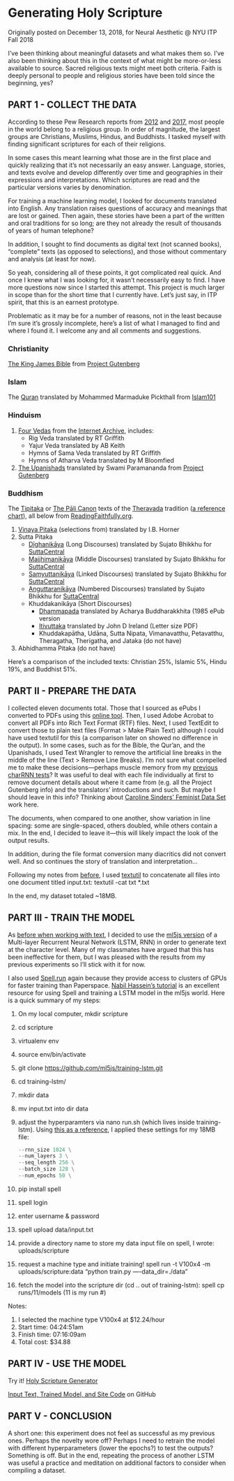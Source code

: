 # Generating Holy Scripture

Originally posted on December 13, 2018, for Neural Aesthetic @ NYU ITP Fall 2018

I’ve been thinking about meaningful datasets and what makes them so. I’ve also been thinking about this in the context of what might be more-or-less available to source. Sacred religious texts might meet both criteria. Faith is deeply personal to people and religious stories have been told since the beginning, yes?

## PART 1 - COLLECT THE DATA

According to these Pew Research reports from [2012](http://www.pewforum.org/2012/12/18/global-religious-landscape-exec/) and [2017](http://www.pewresearch.org/fact-tank/2017/04/05/christians-remain-worlds-largest-religious-group-but-they-are-declining-in-europe/), most people in the world belong to a religious group. In order of magnitude, the largest groups are Christians, Muslims, Hindus, and Buddhists. I tasked myself with finding significant scriptures for each of their religions.

In some cases this meant learning what those are in the first place and quickly realizing that it’s not necessarily an easy answer. Language, stories, and texts evolve and develop differently over time and geographies in their expressions and interpretations. Which scriptures are read and the particular versions varies by denomination.

For training a machine learning model, I looked for documents translated into English. Any translation raises questions of accuracy and meanings that are lost or gained. Then again, these stories have been a part of the written and oral traditions for so long; are they not already the result of thousands of years of human telephone?

In addition, I sought to find documents as digital text (not scanned books), “complete” texts (as opposed to selections), and those without commentary and analysis (at least for now).

So yeah, considering all of these points, it got complicated real quick. And once I knew what I was looking for, it wasn’t necessarily easy to find. I have more questions now since I started this attempt. This project is much larger in scope than for the short time that I currently have. Let’s just say, in ITP spirit, that this is an earnest prototype.

Problematic as it may be for a number of reasons, not in the least because I’m sure it’s grossly incomplete, here’s a list of what I managed to find and where I found it. I welcome any and all comments and suggestions.

### Christianity

[The King James Bible](http://www.gutenberg.org/cache/epub/10/pg10.txt) from [Project Gutenberg](http://www.gutenberg.org/wiki/Main_Page)

### Islam

The [Quran](http://www.islam101.com/quran/quranPickthal/trans-pickthal.text) translated by Mohammed Marmaduke Pickthall from [Islam101](http://www.islam101.com/quran/QTP/index.htm)

### Hinduism

1. [Four Vedas](https://archive.org/details/FourVedasEnglishTranslation/page/n1) from the [Internet Archive](https://archive.org/), includes:
   - Rig Veda translated by RT Griffith
   - Yajur Veda translated by AB Keith
   - Hymns of Sama Veda translated by RT Griffith
   - Hymns of Atharva Veda translated by M Bloomfied
2. [The Upanishads](http://www.gutenberg.org/cache/epub/3283/pg3283.txt) translated by Swami Paramananda from [Project Gutenberg](http://www.gutenberg.org/wiki/Main_Page)

### Buddhism

The [Tipitaka](https://en.wikipedia.org/wiki/Tripi%E1%B9%ADaka) or [The Pāli Canon](https://en.wikipedia.org/wiki/P%C4%81li_Canon) texts of the [Theravada](https://en.wikipedia.org/wiki/Theravada) tradition ([a reference chart](https://www.buddhismtoday.com/english/texts/index.html#map)), all below from [ReadingFaithfully.org](https://readingfaithfully.org/).

1. [Vinaya Pitaka](https://readingfaithfully.org/buddhist-stories-from-the-khandhakas-selections-from-the-book-of-the-discipline-epub-kindle/) (selections from) translated by I.B. Horner
2. Sutta Pitaka
   - [Dīghanikāya](https://readingfaithfully.org/digha-nikaya-translated-by-bhikkhu-sujato-free-epub-kindle-pdf/) (Long Discourses) translated by Sujato Bhikkhu for [SuttaCentral](https://suttacentral.net/home)
   - [Majjhimanikāya](https://readingfaithfully.org/majjhima-nikaya-translated-by-bhikkhu-sujato-free-epub-kindle-pdf/) (Middle Discourses) translated by Sujato Bhikkhu for [SuttaCentral](https://suttacentral.net/home)
   - [Samyuttanikāya](https://readingfaithfully.org/samyutta-nikaya-translated-bhikkhu-sujato-free-epub-kindle-pdf/) (Linked Discourses) translated by Sujato Bhikkhu for [SuttaCentral](https://suttacentral.net/home)
   - [Anguttaranikāya](https://readingfaithfully.org/anguttara-nikaya-translated-by-bhikkhu-sujato-free-epub-kindle-pdf/) (Numbered Discourses) translated by Sujato Bhikkhu for [SuttaCentral](https://suttacentral.net/home)
   - Khuddakanikāya (Short Discourses)
     - [Dhammapada](https://readingfaithfully.org/dhammapada-translated-by-acharya-buddharakkhita-kindle-epub-pdf-mp3/) translated by Acharya Buddharakkhita (1985 ePub version
     - [Itivuttaka](http://readingfaithfully.org/itivuttaka-the-buddhas-sayings-translated-by-john-d-ireland-epub-kindle-pdf/) translated by John D Ireland (Letter size PDF)
     - Khuddakapātha, Udāna, Sutta Nipata, Vimanavatthu, Petavatthu, Theragatha, Therigatha, and Jataka (do not have)
3. Abhidhamma Pitaka (do not have)

Here’s a comparison of the included texts: Christian 25%, Islamic 5%, Hindu 19%, and Buddhist 51%.

## PART II - PREPARE THE DATA

I collected eleven documents total. Those that I sourced as ePubs I converted to PDFs using this [online tool](https://ebook2pdf.com/). Then, I used Adobe Acrobat to convert all PDFs into Rich Text Format (RTF) files. Next, I used TextEdit to convert those to plain text files (Format > Make Plain Text) although I could have used textutil for this (a comparison later on showed no difference in the output). In some cases, such as for the Bible, the Qur’an, and the Upanishads, I used Text Wrangler to remove the artificial line breaks in the middle of the line (Text > Remove Line Breaks). I’m not sure what compelled me to make these decisions—perhaps muscle memory from my [previous charRNN tests](https://github.com/ellennickles/personalized-privacy-policy/blob/master/process.md)? It was useful to deal with each file individually at first to remove document details about where it came from (e.g. all the Project Gutenberg info) and the translators’ introductions and such. But maybe I should leave in this info? Thinking about [Caroline Sinders’ Feminist Data Set](https://carolinesinders.com/feminist-data-set/) work here.

The documents, when compared to one another, show variation in line spacing: some are single-spaced, others doubled, while others contain a mix. In the end, I decided to leave it—this will likely impact the look of the output results.

In addition, during the file format conversion many diacritics did not convert well. And so continues the story of translation and interpretation…

Following my notes from [before](https://github.com/ellennickles/personalized-privacy-policy/blob/master/process.md), I used [textutil](https://ss64.com/osx/textutil.html) to concatenate all files into one document titled input.txt: textutil -cat txt \*.txt

In the end, my dataset totaled ~18MB.

## PART III - TRAIN THE MODEL

As [before when working with text](https://github.com/ellennickles/personalized-privacy-policy/blob/master/process.md), I decided to use the [ml5js version](https://github.com/ml5js/training-lstm) of a Multi-layer Recurrent Neural Network (LSTM, RNN) in order to generate text at the character level. Many of my classmates have argued that this has been ineffective for them, but I was pleased with the results from my previous experiments so I’ll stick with it for now.

I also used [Spell.run](https://spell.run/) again because they provide access to clusters of GPUs for faster training than Paperspace. [Nabil Hassein’s tutorial](https://www.youtube.com/watch?v=0IeqAd2H57g) is an excellent resource for using Spell and training a LSTM model in the ml5js world. Here is a quick summary of my steps:

1. On my local computer, mkdir scripture
2. cd scripture
3. virtualenv env
4. source env/bin/activate
5. git clone https://github.com/ml5js/training-lstm.git
6. cd training-lstm/
7. mkdir data
8. mv input.txt into dir data
9. adjust the hyperparamters via nano run.sh (which lives inside training-lstm). Using [this as a reference](https://github.com/ml5js/training-lstm), I applied these settings for my 18MB file:

   ```python
   --rnn_size 1024 \
   --num_layers 3 \
   --seq_length 256 \
   --batch_size 128 \
   --num_epochs 50 \
   ```

10. pip install spell
11. spell login
12. enter username & password
13. spell upload data/input.txt
14. provide a directory name to store my data input file on spell, I wrote: uploads/scripture
15. request a machine type and initiate training! spell run -t V100x4 -m uploads/scripture:data “python train.py —-data_dir=./data”
16. fetch the model into the scripture dir (cd .. out of training-lstm): spell cp runs/11/models (11 is my run #)

Notes:

1. I selected the machine type V100x4 at \$12.24/hour
2. Start time: 04:24:51am
3. Finish time: 07:16:09am
4. Total cost: \$34.88

## PART IV - USE THE MODEL

Try it! [Holy Scripture Generator](https://ellennickles.github.io/holy-scripture-generator/)

[Input Text, Trained Model, and Site Code](https://github.com/ellennickles/holy-scripture-generator) on GitHub

## PART V - CONCLUSION

A short one: this experiment does not feel as successful as my previous ones. Perhaps the novelty wore off? Perhaps I need to retrain the model with different hyperparameters (lower the epochs?) to test the outputs? Something is off. But in the end, repeating the process of another LSTM was useful a practice and meditation on additional factors to consider when compiling a dataset.
